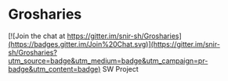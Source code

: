 # Grosharies

[![Join the chat at https://gitter.im/snir-sh/Grosharies](https://badges.gitter.im/Join%20Chat.svg)](https://gitter.im/snir-sh/Grosharies?utm_source=badge&utm_medium=badge&utm_campaign=pr-badge&utm_content=badge)
SW Project
